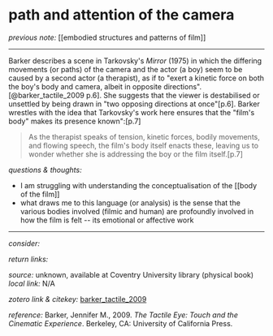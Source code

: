 # path and attention of the camera

_previous note:_  [[embodied structures and patterns of film]]

---

Barker describes a scene in Tarkovsky's _Mirror_ (1975) in which the differing movements (or paths) of the camera and the actor (a boy) seem to be caused by a second actor (a therapist), as if to "exert a kinetic force on both the boy's body and camera, albeit in opposite directions".[@barker_tactile_2009 p.6]. She suggests that the viewer is destabilised or unsettled by being drawn in "two opposing directions at once"[p.6]. Barker wrestles with the idea that Tarkovsky's work here ensures that the "film's body" makes its presence known":[p.7]

>As the therapist speaks of tension, kinetic forces, bodily movements, and flowing speech, the film's body itself enacts these, leaving us to wonder whether she is addressing the boy or the film itself.[p.7] 

_questions & thoughts:_

- I am struggling with understanding the conceptualisation of the [[body of the film]]
- what draws me to this language (or analysis) is the sense that the various bodies involved (filmic and human) are profoundly involved in how the film is felt -- its emotional or affective work



--- 

_consider:_ 


_return links:_

_source:_ unknown, available at Coventry University library (physical book)      
_local link:_ N/A

_zotero link & citekey:_ [barker_tactile_2009](zotero://select/items/1_AGI2LELH)  

_reference:_ Barker, Jennifer M., 2009. _The Tactile Eye: Touch and the Cinematic Experience_. Berkeley, CA: University of California Press.



